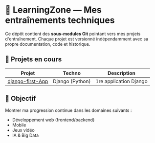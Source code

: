 # 🎯 LearningZone — Mes entraînements techniques

Ce dépôt contient des **sous-modules Git** pointant vers mes projets d'entraînement. Chaque projet est versionné indépendamment avec sa propre documentation, code et historique.

## 🔧 Projets en cours

| Projet | Techno | Description |
|--------|--------|-------------|
| [django-first-App](./django-blog-api) | Django (Python) | 1re application Django |

## 📌 Objectif
Montrer ma progression continue dans les domaines suivants :
- Développement web (frontend/backend)
- Mobile
- Jeux vidéo
- IA & Big Data
